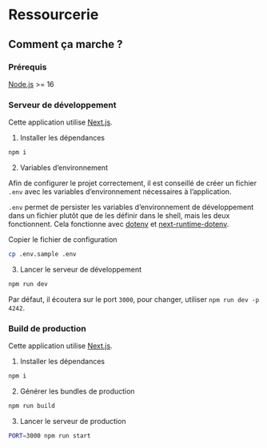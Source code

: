 # Ressourcerie

## Comment ça marche ?

### Prérequis

[Node.js](https://nodejs.org/en/) >= 16

### Serveur de développement

Cette application utilise [Next.js](https://github.com/zeit/next.js).

1. Installer les dépendances

```bash
npm i
```

2. Variables d’environnement

Afin de configurer le projet correctement, il est conseillé de créer un fichier `.env` avec les variables d’environnement nécessaires à l’application.

`.env` permet de persister les variables d’environnement de développement dans un fichier plutôt que de les définir dans le shell, mais les deux fonctionnent. Cela fonctionne avec [dotenv](https://github.com/motdotla/dotenv) et [next-runtime-dotenv](https://github.com/tusbar/next-runtime-dotenv).

Copier le fichier de configuration

```bash
cp .env.sample .env
```

3. Lancer le serveur de développement

```bash
npm run dev
```

Par défaut, il écoutera sur le port `3000`, pour changer, utiliser `npm run dev -p 4242`.

### Build de production

Cette application utilise [Next.js](https://github.com/zeit/next.js).

1. Installer les dépendances

```bash
npm i
```

2. Générer les bundles de production

```bash
npm run build
```

3. Lancer le serveur de production

```bash
PORT=3000 npm run start
```




